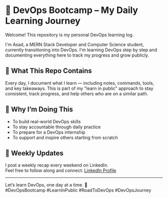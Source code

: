 # 🚀 DevOps Bootcamp – My Daily Learning Journey

Welcome! This repository is my personal DevOps learning log.

I'm Asad, a MERN Stack Developer and Computer Science student, currently transitioning into DevOps. I'm learning DevOps step by step and documenting everything here to track my progress and grow publicly.

## 📘 What This Repo Contains

Every day, I document what I learn — including notes, commands, tools, and key takeaways. This is part of my "learn in public" approach to stay consistent, track progress, and help others who are on a similar path.

## 🎯 Why I’m Doing This

- To build real-world DevOps skills  
- To stay accountable through daily practice  
- To prepare for a DevOps internship  
- To support and inspire others starting from scratch

## 📢 Weekly Updates

I post a weekly recap every weekend on LinkedIn.  
Feel free to follow along and connect: [LinkedIn Profile](https://www.linkedin.com/in/asad-bashir-772b73299/)

---

Let’s learn DevOps, one day at a time. 🙌  
#DevOpsBootcamp #LearnInPublic #RoadToDevOps #DevOpsJourney
